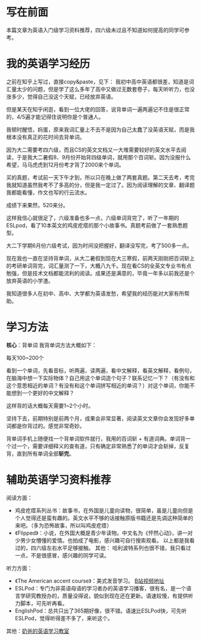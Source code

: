 # 写在前面
本篇文章为英语入门级学习资料推荐，四六级未过且不知道如何提高的同学可参考。

# 我的英语学习经历
之前在知乎上写过，直接copy&paste，见下：
我初中高中英语都很差，知道是词汇量太少的问题，但是学了这么多年了高中又做过无数套卷子，每天听听力，也没涨多少，觉得自己没这个天赋，已经放弃英语。

但是某天在知乎闲逛，看到一位大佬的回答，说背单词一遍两遍记不住是很正常的，4/5遍才能记得住说明你是个普通人。

我顿时醒悟，妈蛋，原来我词汇量上不去不是因为自己太蠢了没英语天赋，而是我根本没有真正的花时间去背单词。

因为大二需要考四六级，而且CS的英文文档又一大堆需要较好的英文水平去阅读，于是我大二暑假8、9月份开始背四级单词，就用那个百词斩。因为没报什么希望，马马虎虎到12月份考才背了2000来个单词。

买的真题，考试前一天下午才到，所以只在晚上做了两套真题。第二天去考，考完我就知道虽然我考不了多高的分，但是我一定过了。因为阅读理解的文章、翻译题我都能看懂，作文也写的行云流水。

成绩下来果然，520来分。

这样我信心就很足了，六级准备也多一点，六级单词背完了，听了一年期的ESLpod，看了10本英文的鸡皮疙瘩的那个小故事书。真题考前做了一套熟悉题型。

大二下学期6月份六级考试，因为时间没把握好，翻译没写完，考了500多一点。



现在我也一直在坚持背单词，从大二暑假到现在大三寒假，前两天刚刚把百词斩上的考研单词背完，词汇量测了一下，大概八九千。现在看CS的全英文专业书有点勉强，但是技术文档都能流利的阅读。成果还是满意的，毕竟一年多以前我还是个放弃英语的小学渣。

我知道很多人在初中、高中、大学都为英语发愁，希望我的经历能对大家有所帮助。

# 学习方法
**核心**：背单词
我背单词方法大概如下：

每天100~200个

看到一个单词，先看音标，听两遍，读两遍，看中文解释，看英文解释，看例句，在脑海中想一下实际物体？自己用这个单词造个句子？联系记忆一下？（有没有和这个意思相近的单词？有没有和这个单词拼写相近的单词？）对这个单词，你能不能想到一个更好的中文解释？

这样背的话大概每天需要1~2个小时。

坚持下去，前期特别是前两个月，成果会非常显著，阅读英文文章你会发现好多单词都是你背过的。感觉非常奇妙。

背单词手机上随便找一个背单词软件就行，我用的百词斩 + 有道词典。单词背一个过一个，需要详细释义的查有道，只有确定非常熟悉了的单词才会斩掉，反复背，直到所有单词全部**斩完**。

# 辅助英语学习资料推荐
阅读方面：
- 鸡皮疙瘩系列丛书：故事书，在外国是儿童向读物，很简单，虽是儿童向但是个人觉得还是蛮有趣的。英文水平不够的话接触原版书籍还是先调这种简单的来吧。（多为恐怖故事，所以叫鸡皮疙瘩）
- 《Flipped》：小说，在外国大概是青少年读物。中文名为《怦然心动》，讲一对少男少女懵懂的爱情。也拍成了电影，感兴趣可自行搜索观看。
以上都是我看过的，四六级左右水平足够接触。
其他：
哈利波特系列也很不错，我只看过一点，不是很感冒，感兴趣的同学可读。

听力方面：
- 《The American accent course》：美式发音学习。 [B站视频地址](https://www.bilibili.com/video/av2891661/)
- ESLPod：专门为非英语母语的学习者办的英语学习播客，很有名，是一个语言学研究教授办的，质量没得说，貌似到现在还在更新。语速较慢，有提供听力脚本，可先听再看。
- EnglishPod：总共只出了365期好像，很不错。语速比ESLPod快，可先听ESLPod，觉得听得差不多了，来听这个。

其他：[奶爸的英语学习教室](https://site.douban.com/195274/)
